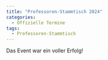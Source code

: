 ```yaml
---
title: "Professoren-Stammtisch 2024"
categories:
  - Offizielle Termine
tags:
  - Professoren-Stammtisch
---
```


Das Event war ein voller Erfolg!
